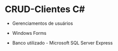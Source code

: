 # CRUD-Clientes C#
- Gerenciamentos de usuários

- Windows Forms
- Banco utilizado - Microsoft SQL Server Express
